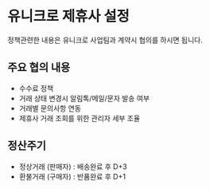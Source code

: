 # 유니크로 제휴사 설정

정책관련한 내용은 유니크로 사업팀과 계약시 협의를 하시면 됩니다.

## 주요 협의 내용
- 수수료 정책 
- 거래 상태 변경시 알림톡/메일/문자 발송 여부
- 거래별 문의사항 연동 
- 제휴사 거래 조회를 위한 관리자 세부 조율

## 정산주기
- 정상거래 (판매자) : 배송완료 후 D+3
- 환불거래 (구매자) : 반품완료 후 D+1